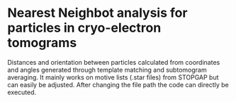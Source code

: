 # Nearest Neighbot analysis for particles in cryo-electron tomograms

Distances and orientation between particles calculated from coordinates and angles generated through template matching and subtomogram averaging.
It mainly works on motive lists (.star files) from STOPGAP but can easily be adjusted. After changing the file path the code can directly be executed.
